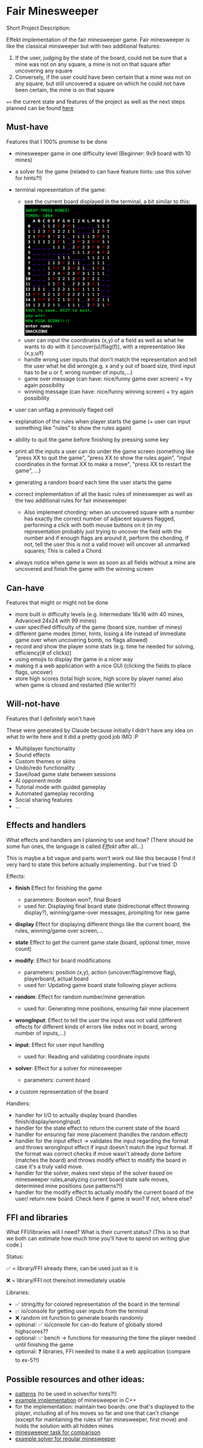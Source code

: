 # Fair Minesweeper

Short Project Description:

Effekt implementation of the fair minesweeper game. Fair minesweeper is like the classical minsweeper but with two additional features:

1. If the user, judging by the state of the board, could not be sure that a mine was not on any square,
   a mine is not on that square after uncovering any square
2. Conversely, if the user could have been certain that a mine was not on any square, but still
   uncovered a square on which he could not have been certain, the mine is on that square

`=>` the current state and features of the project as well as the next steps planned can be found [here](https://github.com/lenakaeufel/epe-project-fair-minesweeper/blob/main/nextSteps.md)

## Must-have

Features that I 100% promise to be done

- minesweeper game in one difficulty level (Beginner: 9x9 board with 10 mines)
- a solver for the game (related to can have feature hints: use this solver for hints?!)
- terminal representation of the game:
  - see the current board displayed in the terminal, a bit similar to this:
    ![alt text](image.png)
  - user can input the coordinates (x,y) of a field as well as what he wants to do with it (uncover(u)/flag(f)), with a representation like (x,y,u/f)
  - handle wrong user inputs that don't match the representation and tell the user what he did wrong(e.g. x and y out of board size, third input has to be u or f, wrong number of inputs,...)
  - game over message (can have: nice/funny game over screen) + try again possibility
  - winning message (can have: nice/funny winning screen) + try again possibility
- user can unflag a previously flaged cell
- explanation of the rules when player starts the game (+ user can input something like "rules" to show the rules again)
- ability to quit the game before finishing by pressing some key
- print all the inputs a user can do under the game screen (something like "press XX to quit the game", "press XX to show the rules again", "input coordinates in the format XX to make a move", "press XX to restart the game", ...)
- generating a random board each time the user starts the game
- correct implementation of all the basic rules of minesweeper as well as the two additional rules for fair minesweeper

  - Also implement chording: when an uncovered square with a number has exactly the correct number of adjacent squares flagged, performing a click with both mouse buttons on it (in my representation probably just trying to uncover the field with the number and if enough flags are around it, perform the chording, if not, tell the user this is not a valid move) will uncover all unmarked squares; This is called a Chord.

- always notice when game is won as soon as all fields without a mine are uncovered and finish the game with the winning screen

## Can-have

Features that might or might not be done

- more built in difficulty levels (e.g. Intermediate 16x16 with 40 mines, Advanced 24x24 with 99 mines)
- user specified difficulty of the game (board size, number of mines)
- different game modes (timer, hints, losing a life instead of immediate game over when uncovering bomb, no flags allowed)
- record and show the player some stats (e.g. time he needed for solving, efficiency(# of clicks))
- using emojis to display the game in a nicer way
- making it a web application with a nice GUI (clicking the fields to place flags, uncover)
- store high scores (total high score, high score by player name) also when game is closed and restarted (file writer?!)

## Will-not-have

Features that I definitely won't have

These were generated by Claude because initially I didn't have any idea on what to write here and it did a pretty good job IMO :P

- Multiplayer functionality
- Sound effects
- Custom themes or skins
- Undo/redo functionality
- Save/load game state between sessions
- AI opponent mode
- Tutorial mode with guided gameplay
- Automated gameplay recording
- Social sharing features
- ...

## Effects and handlers

What effects and handlers am I planning to use and how?
(There should be some fun ones, the language is called _Effekt_ after all...)

This is maybe a bit vague and parts won't work out like this because I find it very hard to state this before actually implementing.. but I've tried :D

Effects:

- **finish** Effect for finishing the game
  - parameters: Boolean won?, final Board
  - used for: Displaying final board state (bidirectional effect throwing display?), winning/game-over messages, prompting for new game
- **display** Effect for displaying different things like the current board, the rules, winning/game over screen,...

- **state** Effect to get the current game state (board, optional timer, move count)

- **modify**: Effect for board modifications

  - parameters: position (x,y), action (uncover/flag/remove flag), playerboard, actual board
  - used for: Updating game board state following player actions

- **random**: Effect for random number/mine generation

  - used for: Generating mine positions, ensuring fair mine placement

- **wrongInput**: Effect to tell the user the input was not valid (different effects for different kinds of errors like index not in board, wrong number of inputs,...)

- **input**: Effect for user input handling

  - used for: Reading and validating coordinate inputs

- **solver**: Effect for a solver for minesweeper

  - parameters: current board

- a custom representation of the board

Handlers:

- handler for I/O to actually display board (handles finish/display/wrongInput)
- handler for the state effect to return the current state of the board
- handler for ensuring fair mine placement (handles the random effect)
- handler for the input effect -> validates the input regarding the format and throws wrongInput effect if input doesn't match the input format. If the format was correct checks if move wasn't already done before (matches the board) and throws modify effect to modify the board in case it's a truly valid move.
- handler for the solver, makes next steps of the solver based on minesweeper rules,analyzing current board state safe moves, determined mine positions (use patterns?!)
- handler for the modify effect to actually modify the current board of the user/ return new board. Check here if game is won? If not, where else?

## FFI and libraries

What FFI/libraries will I need? What is their current status?
(This is so that we both can estimate how much time you'll have to spend on writing glue code.)

Status:

✅ = library/FFI already there, can be used just as it is

❌ = library/FFI not there/not immediately usable

Libraries:

- ✅ string/tty for colored representation of the board in the terminal
- ✅ io/console for getting user inputs from the terminal
- ❌ random int function to generate boards randomly
- optional: ✅ io/console for can-do feature of globally stored highscores??
- optional: ✅ bench -> functions for measuring the time the player needed until finishing the game
- optional: ❓ libraries, FFI needed to make it a web application (compare to ex-5?!)

## Possible resources and other ideas:

- [patterns](https://minesweeper.online/de/help/patterns) (to be used in solver/for hints?!)
- [example implementation](https://www.geeksforgeeks.org/cpp-implementation-minesweeper-game/) of minesweeper in C++
- for the implementation: maintain two boards: one that's displayed to the player, including all of his moves so far and one that can't change (except for maintaining the rules of fair minesweeper, first move) and holds the solution with all hidden mines
- [minesweeper task for comparison](https://itp.uni-frankfurt.de/~mwagner/teaching/C_WS17/projects/Minesweeper.pdf)
- [example solver for regular minesweeper](https://github.com/mrgriscom/minesweepr/?tab=readme-ov-file)
